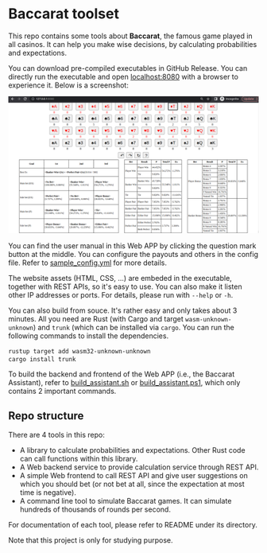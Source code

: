 # Baccarat toolset
This repo contains some tools about **Baccarat**, the famous game played in all casinos. It can help you make wise decisions, by calculating probabilities and expectations.

You can download pre-compiled executables in GitHub Release. You can directly run the executable and open [localhost:8080](localhost:8080) with a browser to experience it. Below is a screenshot:

![Screenshot](images/screenshot00.png)

You can find the user manual in this Web APP by clicking the question mark button at the middle. You can configure the payouts and others in the config file. Refer to [sample_config.yml](./sample_config.yml) for more details.

The website assets (HTML, CSS, ...) are embeded in the executable, together with REST APIs, so it's easy to use. You can also make it listen other IP addresses or ports. For details, please run with `--help` or `-h`.

You can also build from souce. It's rather easy and only takes about 3 minutes. All you need are Rust (with Cargo and target `wasm-unknown-unknown`) and `trunk` (which can be installed via `cargo`. You can run the following commands to install the dependencies.
```
rustup target add wasm32-unknown-unknown
cargo install trunk
```

To build the backend and frontend of the Web APP (i.e., the Baccarat Assistant), refer to [build_assistant.sh](./build_assistant.sh) or [build_assistant.ps1](./build_assistant.ps1), which only contains 2 important commands.

## Repo structure

There are 4 tools in this repo:
- A library to calculate probabilities and expectations. Other Rust code can call functions within this library.
- A Web backend service to provide calculation service through REST API.
- A simple Web frontend to call REST API and give user suggestions on which you should bet (or not bet at all, since the expectation at most time is negative).
- A command line tool to simulate Baccarat games. It can simulate hundreds of thousands of rounds per second.

For documentation of each tool, please refer to README under its directory.

Note that this project is only for studying purpose.
